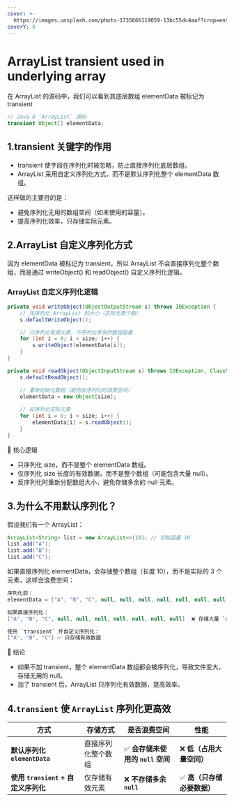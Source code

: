 ```yaml
---
cover: >-
  https://images.unsplash.com/photo-1735666119059-13bc55dc4aaf?crop=entropy&cs=srgb&fm=jpg&ixid=M3wxOTcwMjR8MHwxfHJhbmRvbXx8fHx8fHx8fDE3Mzg5MzQ1NTR8&ixlib=rb-4.0.3&q=85
coverY: 0
---
```


# ArrayList transient used in underlying array

在 ArrayList 的源码中，我们可以看到其底层数组 elementData 被标记为 transient

```java
// Java 8 `ArrayList` 源码
transient Object[] elementData;
```

## 1.transient 关键字的作用

* transient 使字段在序列化时被忽略，防止直接序列化底层数组。
* ArrayList 采用自定义序列化方式，而不是默认序列化整个 elementData 数组。

这样做的主要目的是：

* 避免序列化无用的数组空间（如未使用的容量）。
* 提高序列化效率，只存储实际元素。

## 2.ArrayList 自定义序列化方式

因为 elementData 被标记为 transient，所以 ArrayList 不会直接序列化整个数组，而是通过 writeObject() 和 readObject() 自定义序列化逻辑。

### ArrayList 自定义序列化逻辑

```java
private void writeObject(ObjectOutputStream s) throws IOException {
    // 先序列化 ArrayList 的大小（实际元素个数）
    s.defaultWriteObject();

    // 只序列化有效元素，不序列化多余的数组容量
    for (int i = 0; i < size; i++) {
        s.writeObject(elementData[i]);
    }
}

private void readObject(ObjectInputStream s) throws IOException, ClassNotFoundException {
    s.defaultReadObject();

    // 重新初始化数组（避免反序列化时浪费空间）
    elementData = new Object[size];
    
    // 反序列化实际元素
    for (int i = 0; i < size; i++) {
        elementData[i] = s.readObject();
    }
}
```

📌 核心逻辑

* 只序列化 size，而不是整个 elementData 数组。
* 仅序列化 size 长度的有效数据，而不是整个数组（可能包含大量 null）。
* 反序列化时重新分配数组大小，避免存储多余的 null 元素。

## 3.为什么不用默认序列化？

假设我们有一个 ArrayList：

```java
ArrayList<String> list = new ArrayList<>(10); // 初始容量 10
list.add("A");
list.add("B");
list.add("C");
```

如果直接序列化 elementData，会存储整个数组（长度 10），而不是实际的 3 个元素，这样会浪费空间：

```java
序列化前：
elementData = ["A", "B", "C", null, null, null, null, null, null, null]

如果直接序列化：
["A", "B", "C", null, null, null, null, null, null, null]  ❌ 存储大量 `null`

使用 `transient` 并自定义序列化：
["A", "B", "C"] ✅ 只存储有效数据
```

📌 结论

* 如果不加 transient，整个 elementData 数组都会被序列化，导致文件变大，存储无用的 null。
* 加了 transient 后，ArrayList 只序列化有效数据，提高效率。

## &#x20;4.`transient` 使 `ArrayList` 序列化更高效

| **方式**                      | **存储方式**  | **是否浪费空间**              | **性能**           |
| --------------------------- | --------- | ----------------------- | ---------------- |
| **默认序列化 `elementData`**     | 直接序列化整个数组 | ✅ **会存储未使用的 `null` 空间** | ❌ **低（占用大量空间）**  |
| **使用 `transient` + 自定义序列化** | 仅存储有效元素   | ❌ **不存储多余 `null`**      | ✅ **高（只存储必要数据）** |

##

